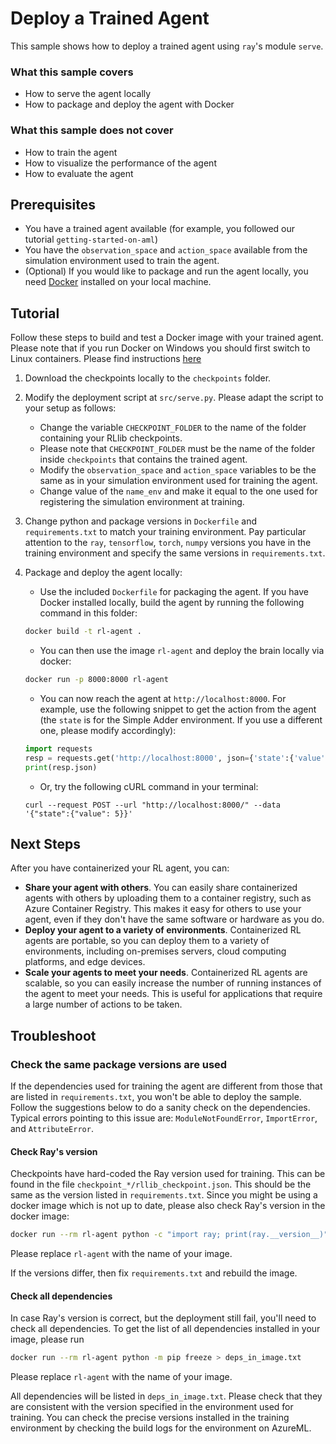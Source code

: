 # Deploy a Trained Agent

This sample shows how to deploy a trained agent using ``ray``'s module
``serve``.

### What this sample covers

- How to serve the agent locally
- How to package and deploy the agent with Docker

### What this sample does not cover

- How to train the agent
- How to visualize the performance of the agent
- How to evaluate the agent

## Prerequisites

- You have a trained agent available (for example, you followed our tutorial
    ``getting-started-on-aml``)
- You have the `observation_space` and `action_space` available from the simulation environment used to train the agent.
- (Optional) If you would like to package and run the agent locally, you need [Docker](https://docs.docker.com/get-docker/) installed on your local machine.

## Tutorial

Follow these steps to build and test a Docker image with your trained agent.
Please note that if you run Docker on Windows you should first switch to
Linux containers. Please find instructions
[here](https://docs.docker.com/desktop/faqs/windowsfaqs/#how-do-i-switch-between-windows-and-linux-containers)

1. Download the checkpoints locally to the ``checkpoints`` folder.

2. Modify the deployment script at ``src/serve.py``. Please adapt the script to your setup as follows:
    - Change the variable ``CHECKPOINT_FOLDER`` to the name of the folder containing your RLlib checkpoints.
    - Please note that ``CHECKPOINT_FOLDER`` must be the name of the folder inside ``checkpoints`` that contains the trained agent.
    - Modify the `observation_space` and `action_space` variables to be the same as in your simulation environment used for training the agent.
    - Change value of the ``name_env`` and make it equal to the one used for
      registering the simulation environment at training.

3. Change python and package versions in ``Dockerfile`` and
   `requirements.txt` to match your training environment. Pay particular
   attention to the ``ray``, ``tensorflow``, ``torch``, ``numpy`` versions
   you have in the training environment and specify the same versions in
   ``requirements.txt``.

4. Package and deploy the agent locally:
    - Use the included ``Dockerfile`` for packaging the agent. If you have Docker installed locally, build the agent by running the following command in this folder:

    ```bash
    docker build -t rl-agent .
    ```

    - You can then use the image ``rl-agent`` and deploy the brain locally via docker:

    ```bash
    docker run -p 8000:8000 rl-agent
    ```

    - You can now reach the agent at ``http://localhost:8000``. For example, use the
    following snippet to get the action from the agent (the `state` is for
    the Simple Adder environment. If you use a different one, please modify
    accordingly):

    ```python
    import requests
    resp = requests.get('http://localhost:8000', json={'state':{'value': 5}})
    print(resp.json)
    ```

    - Or, try the following cURL command in your terminal:

    ```
    curl --request POST --url "http://localhost:8000/" --data '{"state":{"value": 5}}'
    ```
## Next Steps
After you have containerized your RL agent, you can:

- __Share your agent with others__. You can easily share containerized agents with others by uploading them to a container registry, such as Azure Container Registry. This makes it easy for others to use your agent, even if they don't have the same software or hardware as you do.
- __Deploy your agent to a variety of environments__. Containerized RL agents are portable, so you can deploy them to a variety of environments, including on-premises servers, cloud computing platforms, and edge devices.
- __Scale your agents to meet your needs__. Containerized RL agents are scalable, so you can easily increase the number of running instances of the agent to meet your needs. This is useful for applications that require a large number of actions to be taken.

## Troubleshoot

### Check the same package versions are used

If the dependencies used for training the agent are different from those that
are listed in ``requirements.txt``, you won't be able to deploy the sample.
Follow the suggestions below to do a sanity check on the dependencies.
Typical errors pointing to this issue are: ``ModuleNotFoundError``,
``ImportError``, and ``AttributeError``.

#### Check Ray's version

Checkpoints have hard-coded the Ray version used for training. This can be
found in the file ``checkpoint_*/rllib_checkpoint.json``. This should be the
same as the version listed in ``requirements.txt``.
Since you might be using a docker image which is not up to date, please also
check Ray's version in the docker image:
```bash
docker run --rm rl-agent python -c "import ray; print(ray.__version__)"
```
Please replace ``rl-agent`` with the name of your image.

If the versions differ, then fix ``requirements.txt`` and rebuild the image.


#### Check all dependencies

In case Ray's version is correct, but the deployment still fail, you'll need
to check all dependencies. To get the list of all dependencies installed in
your image, please run
```bash
docker run --rm rl-agent python -m pip freeze > deps_in_image.txt
```
Please replace ``rl-agent`` with the name of your image.

All dependencies will be listed in ``deps_in_image.txt``.
Please check that they are consistent with the version specified in the
environment used for training.
You can check the precise versions installed in the training environment by
checking the build logs for the environment on AzureML.
